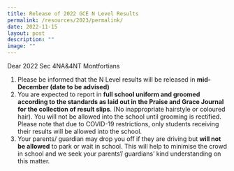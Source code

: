 ```yaml
---
title: Release of 2022 GCE N Level Results
permalink: /resources/2023/permalink/
date: 2022-11-15
layout: post
description: ""
image: ""
---
```

Dear 2022 Sec 4NA&4NT Montfortians

1. Please be informed that the N Level results will be released in **mid-December (date to be advised)** 
2. You are expected to report in **full school uniform and groomed according to the standards as laid out in the Praise and Grace Journal for the collection of result slips**. (No inappropriate hairstyle or coloured hair). You will not be allowed into the school until grooming is rectified. Please note that due to COVID-19 restrictions, only students receiving their results will be allowed into the school. 
3. Your parents/ guardian may drop you off if they are driving but **will not be allowed** to park or wait in school. This will help to minimise the crowd in school and we seek your parents’/ guardians’ kind understanding on this matter.  